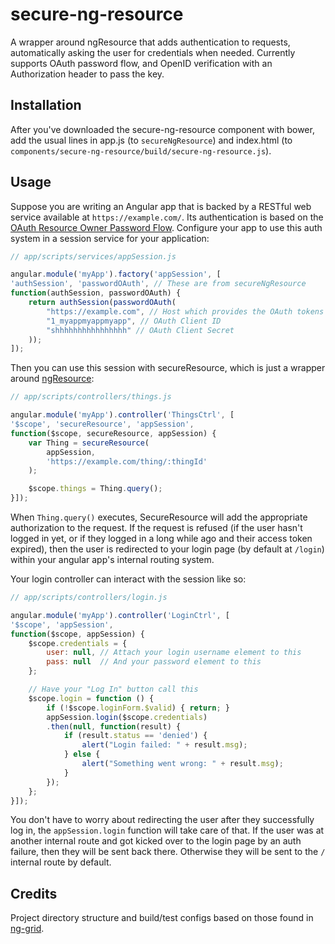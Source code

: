 # secure-ng-resource

A wrapper around ngResource that adds authentication to requests, automatically
asking the user for credentials when needed. Currently supports OAuth password
flow, and OpenID verification with an Authorization header to pass the key.

## Installation

After you've downloaded the secure-ng-resource component with bower, add the
usual lines in app.js (to `secureNgResource`) and index.html (to
`components/secure-ng-resource/build/secure-ng-resource.js`).

## Usage

Suppose you are writing an Angular app that is backed by a RESTful web
service available at `https://example.com/`. Its authentication is based on the
[OAuth Resource Owner Password Flow](http://techblog.hybris.com/2012/06/11/oauth2-resource-owner-password-flow/).
Configure your app to use this auth system in a session
service for your application:
```js
// app/scripts/services/appSession.js

angular.module('myApp').factory('appSession', [
'authSession', 'passwordOAuth', // These are from secureNgResource
function(authSession, passwordOAuth) {
    return authSession(passwordOAuth(
        "https://example.com", // Host which provides the OAuth tokens
        "1_myappmyappmyapp", // OAuth Client ID
        "shhhhhhhhhhhhhhhh" // OAuth Client Secret
    ));
]);
```

Then you can use this session with secureResource, which is just a wrapper around
[ngResource](http://docs.angularjs.org/api/ngResource.$resource):
```js
// app/scripts/controllers/things.js

angular.module('myApp').controller('ThingsCtrl', [
'$scope', 'secureResource', 'appSession',
function($scope, secureResource, appSession) {
    var Thing = secureResource(
        appSession,
        'https://example.com/thing/:thingId'
    );

    $scope.things = Thing.query();
}]);
```
When `Thing.query()` executes, SecureResource will add the appropriate
authorization to the request. If the request is refused (if the user hasn't
logged in yet, or if they logged in a long while ago and their access
token expired), then the user is redirected to your login page (by default
at `/login`) within your angular app's internal routing system.

Your login controller can interact with the session like so:
```js
// app/scripts/controllers/login.js

angular.module('myApp').controller('LoginCtrl', [
'$scope', 'appSession',
function($scope, appSession) {
    $scope.credentials = {
        user: null, // Attach your login username element to this
        pass: null  // And your password element to this
    };

    // Have your "Log In" button call this
    $scope.login = function () {
        if (!$scope.loginForm.$valid) { return; }
        appSession.login($scope.credentials)
        .then(null, function(result) {
            if (result.status == 'denied') {
                alert("Login failed: " + result.msg);
            } else {
                alert("Something went wrong: " + result.msg);
            }
        });
    };
}]);
```

You don't have to worry about redirecting the user after they successfully
log in, the `appSession.login` function will take care of that. If the user
was at another internal route and got kicked over to the login page by an
auth failure, then they will be sent back there. Otherwise they will be sent
to the `/` internal route by default.

## Credits

Project directory structure and build/test configs based on those found in
[ng-grid](https://github.com/angular-ui/ng-grid).

